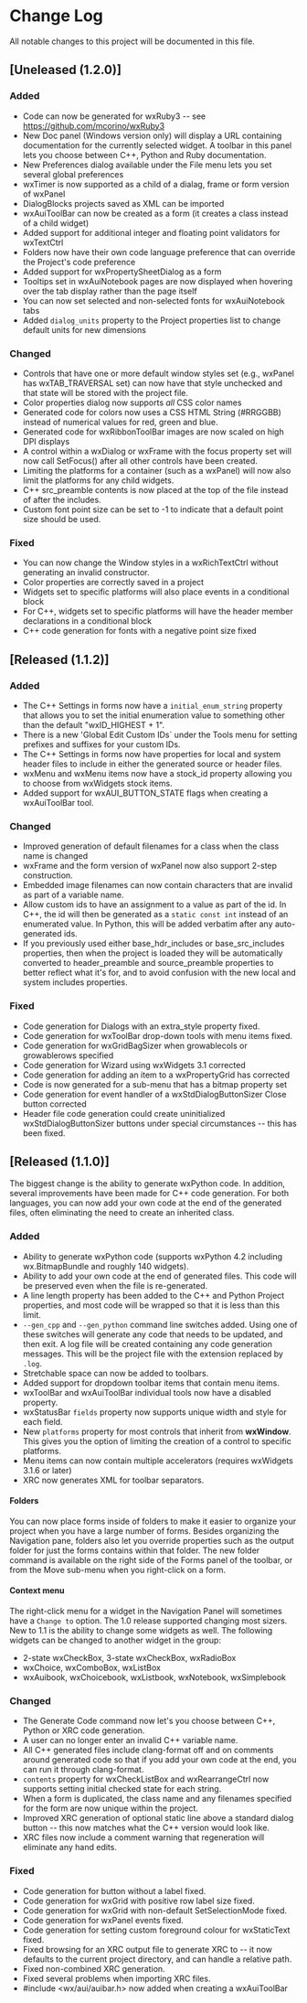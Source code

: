 # Change Log
All notable changes to this project will be documented in this file.

## [Uneleased (1.2.0)]

### Added

- Code can now be generated for wxRuby3 -- see https://github.com/mcorino/wxRuby3
- New Doc panel (Windows version only) will display a URL containing documentation for the currently selected widget. A toolbar in this panel lets you choose between C++, Python and Ruby documentation.
- New Preferences dialog available under the File menu lets you set several global preferences
- wxTimer is now supported as a child of a dialag, frame or form version of wxPanel
- DialogBlocks projects saved as XML can be imported
- wxAuiToolBar can now be created as a form (it creates a class instead of a child widget)
- Added support for additional integer and floating point validators for wxTextCtrl
- Folders now have their own code language preference that can override the Project's code preference
- Added support for wxPropertySheetDialog as a form
- Tooltips set in wxAuiNotebook pages are now displayed when hovering over the tab display rather than the page itself
- You can now set selected and non-selected fonts for wxAuiNotebook tabs
- Added `dialog_units` property to the Project properties list to change default units for new dimensions

### Changed

- Controls that have one or more default window styles set (e.g., wxPanel has wxTAB_TRAVERSAL set) can now have that style unchecked and that state will be stored with the project file.
- Color properties dialog now supports _all_ CSS color names
- Generated code for colors now uses a CSS HTML String (#RRGGBB) instead of numerical values for red, green and blue.
- Generated code for wxRibbonToolBar images are now scaled on high DPI displays
- A control within a wxDialog or wxFrame with the focus property set will now call SetFocus() after all other controls have been created.
- Limiting the platforms for a container (such as a wxPanel) will now also limit the platforms for any child widgets.
- C++ src_preamble contents is now placed at the top of the file instead of after the includes.
- Custom font point size can be set to -1 to indicate that a default point size should be used.

### Fixed

- You can now change the Window styles in a wxRichTextCtrl without generating an invalid constructor.
- Color properties are correctly saved in a project
- Widgets set to specific platforms will also place events in a conditional block
- For C++, widgets set to specific platforms will have the header member declarations in a conditional block
- C++ code generation for fonts with a negative point size fixed

## [Released (1.1.2)]

### Added

- The C++ Settings in forms now have a `initial_enum_string` property that allows you to set the initial enumeration value to something other than the default "wxID_HIGHEST + 1".
- There is a new 'Global Edit Custom IDs` under the Tools menu for setting prefixes and suffixes for your custom IDs.
- The C++ Settings in forms now have properties for local and system header files to include in either the generated source or header files.
- wxMenu and wxMenu items now have a stock_id property allowing you to choose from wxWidgets stock items.
- Added support for wxAUI_BUTTON_STATE flags when creating a wxAuiToolBar tool.

### Changed

- Improved generation of default filenames for a class when the class name is changed
- wxFrame and the form version of wxPanel now also support 2-step construction.
- Embedded image filenames can now contain characters that are invalid as part of a variable name.
- Allow custom ids to have an assignment to a value as part of the id. In C++, the id will then be generated as a `static const int` instead of an enumerated value. In Python, this will be added verbatim after any auto-generated ids.
- If you previously used either base_hdr_includes or base_src_includes properties, then when the project is loaded they will be automatically converted to header_preamble and source_preamble properties to better reflect what it's for, and to avoid confusion with the new local and system includes properties.

### Fixed

- Code generation for Dialogs with an extra_style property fixed.
- Code generation for wxToolBar drop-down tools with menu items fixed.
- Code generation for wxGridBagSizer when growablecols or growablerows specified
- Code generation for Wizard using wxWidgets 3.1 corrected
- Code generation for adding an item to a wxPropertyGrid has corrected
- Code is now generated for a sub-menu that has a bitmap property set
- Code generation for event handler of a wxStdDialogButtonSizer Close button corrected
- Header file code generation could create uninitialized wxStdDialogButtonSizer buttons under special circumstances -- this has been fixed.

## [Released (1.1.0)]

The biggest change is the ability to generate wxPython code. In addition, several improvements have been made for C++ code generation. For both languages, you can now add your own code at the end of the generated files, often eliminating the need to create an inherited class.

### Added

- Ability to generate wxPython code (supports wxPython 4.2 including wx.BitmapBundle and roughly 140 widgets).
- Ability to add your own code at the end of generated files. This code will be preserved even when the file is re-generated.
- A line length property has been added to the C++ and Python Project properties, and most code will be wrapped so that it is less than this limit.
- `--gen_cpp` and `--gen_python` command line switches added. Using one of these switches will generate any code that needs to be updated, and then exit. A log file will be created containing any code generation messages. This will be the project file with the extension replaced by `.log`.
- Stretchable space can now be added to toolbars.
- Added support for dropdown toolbar items that contain menu items.
- wxToolBar and wxAuiToolBar individual tools now have a disabled property.
- wxStatusBar `fields` property now supports unique width and style for each field.
- New `platforms` property for most controls that inherit from **wxWindow**. This gives you the option of limiting the creation of a control to specific platforms.
- Menu items can now contain multiple accelerators (requires wxWidgets 3.1.6 or later)
- XRC now generates XML for toolbar separators.

#### Folders

You can now place forms inside of folders to make it easier to organize your project when you have a large number of forms. Besides organizing the Navigation pane, folders also let you override properties such as the output folder for just the forms contains within that folder. The new folder command is available on the right side of the Forms panel of the toolbar, or from the Move sub-menu when you right-click on a form.

#### Context menu

The right-click menu for a widget in the Navigation Panel will sometimes have a `Change to` option. The 1.0 release supported changing most sizers. New to 1.1 is the ability to change some widgets as well. The following widgets can be changed to another widget in the group:

- 2-state wxCheckBox, 3-state wxCheckBox, wxRadioBox
- wxChoice, wxComboBox, wxListBox
- wxAuibook, wxChoicebook, wxListbook, wxNotebook, wxSimplebook

### Changed

- The Generate Code command now let's you choose between C++, Python or XRC code generation.
- A user can no longer enter an invalid C++ variable name.
- All C++ generated files include clang-format off and on comments around generated code so that if you add your own code at the end, you can run it through clang-format.
- `contents` property for wxCheckListBox and wxRearrangeCtrl now supports setting initial checked state for each string.
- When a form is duplicated, the class name and any filenames specified for the form are now unique within the project.
- Improved XRC generation of optional static line above a standard dialog button -- this now matches what the C++ version would look like.
- XRC files now include a comment warning that regeneration will eliminate any hand edits.

### Fixed

- Code generation for button without a label fixed.
- Code generation for wxGrid with positive row label size fixed.
- Code generation for wxGrid with non-default SetSelectionMode fixed.
- Code generation for wxPanel events fixed.
- Code generation for setting custom foreground colour for wxStaticText fixed.
- Fixed browsing for an XRC output file to generate XRC to -- it now defaults to the current project directory, and can handle a relative path.
- Fixed non-combined XRC generation.
- Fixed several problems when importing XRC files.
- #include \<wx/aui/auibar.h\> now added when creating a wxAuiToolBar
